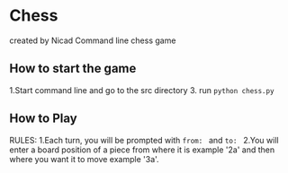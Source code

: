 # Chess
created by Nicad
Command line chess game

## How to start the game
1.Start command line and go to the src directory
3. run `python chess.py`

## How to Play
RULES:
1.Each turn, you will be prompted with `from: ` and `to: ` 
2.You will enter a board position of a piece  from where it is example '2a'  and then where you want it to move example '3a'.

